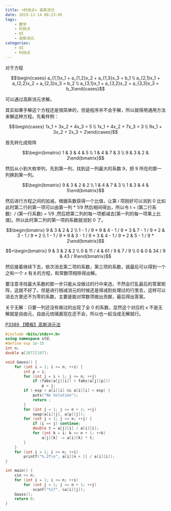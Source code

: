 ```yaml
---
title: <科技点> 高斯消元
date: 2019-11-14 08:23:45
tags: 
    - 数学
    - 科技点
    - OI
    - 高斯消元
categories: 
    - OI
    - 科技点
---
```

对于方程

$$\begin{cases} a_{1,1}x_1 + a_{1,2}x_2 + a_{1,3}x_3 = b_1 \\ a_{2,1}x_1 + a_{2,2}x_2 + a_{2,3}x_3 = b_2 \\ a_{3,1}x_1 + a_{3,2}x_2 + a_{3,3}x_3 = b_3\end{cases}$$

可以通过高斯消元求解。

其实如果手解这个方程还是很简单的，但是程序并不会手解，所以就得用通用方法来解这种方程。先看样例：

$$\begin{cases} 1x_1 + 3x_2 + 4x_3 = 5 \\ 1x_1 + 4x_2 + 7x_3 = 3 \\ 9x_1 + 3x_2 + 2x_3 = 2\end{cases}$$

首先转化成矩阵

$$\begin{bmatrix} 1 & 3 & 4 & 5 \\ 1 & 4 & 7 & 3 \\ 9 & 3 & 2 & 2\end{bmatrix}$$

然后从小到大枚举列，先到第一列，找到这一列最大的系数 $9$，把 $9$ 所在的那一列换到第一列。

$$\begin{bmatrix} 9 & 3 & 2 & 2 \\ 1 & 4 & 7 & 3 \\  1 & 3 & 4 & 5\end{bmatrix}$$

然后进行方程之间的加减，根据系数获得一个比值，让第 $i$ 项刚好可以消到 $0$ 比如此时第二行的第一项可以由第一列 * 1/9 然后相间得出，所以令 t = (第二行系数）/ (第一行系数) = 1/9 ,然后把第二列的每一项都减去\[第一列的每一项乘上比值]，所以此时第二列的第一项的系数就消到 $0$ 了。

$$\begin{bmatrix} 9 & 3 & 2 & 2 \\ 1 - 1 / 9 * 9 & 4 - 1 / 9 * 3 & 7 - 1 / 9 * 2 & 3 - 1 / 9 * 2 \\  1 - 1 / 9 * 9 & 3 - 1 / 9 * 3 & 4 - 1 / 9 * 2 & 5 - 1 / 9 * 2\end{bmatrix}$$

$$=\begin{bmatrix} 9 & 3 & 2 & 2 \\ 0 & 11 / 4 & 61 / 9 & 7 / 9 \\ 0 & 0 & 34 / 9 & 43 / 9\end{bmatrix}$$

然后接着继续下去，依次消去第二项的系数，第三项的系数，就最后可以得到一个之和一个 $x$ 有关的方程，和常数项相除得出解。

要注意寻找最大系数的那一步只能从没做过的行中来选，不然会打乱最后的答案矩阵，这就不好了。但是进行相减消元的时候还是得减到处理过的行里去，这样可以消去方里还不为零的系数，主要是能对常数项做出贡献，最后得出答案。

关于无解：只要一列还没有做过的出现了全 $0$ 的系数，显然这个对应的 $x$ 不是无解就是自由元，自由元琉璃酱现在还不会，所以也一起当成无解就行。

[P3389 【模板】高斯消元法](https://www.luogu.org/problem/P3389)

```cpp
#include <bits/stdc++.h>
using namespace std;
#define esp 1e-15
int n;
double a[107][107];

void Gauss() {
	for (int i = 1; i <= n; ++i) {
		int p = i;
		for (int j = i + 1; j <= n; ++j) 
			if (fabs(a[j][i]) > fabs(a[j][p]))
				p = j;
		if (-esp < a[i][i] && a[i][i] < esp) {
			puts("No Solution");
			return ;
		}
		for (int j = 1; j <= n + 1; ++j)
			swap(a[i][j], a[p][j]);
		for (int j = 1; j <= n; ++j) {
			if (i == j) continue;
			double t = a[j][i] / a[i][i];
			for (int k = i; k <= n + 1; ++k)
				a[j][k] -= a[i][k] * t;
		}
	}
	for (int i = 1; i <= n; ++i)
		printf("%.2f\n", a[i][n + 1] / a[i][i]);
}

int main() {
	cin >> n;
	for (int i = 1; i <= n; ++i) 
		for (int j = 1; j <= n + 1; ++j)
			scanf("%lf", &a[i][j]);
	Gauss();
	return 0;
}
```
